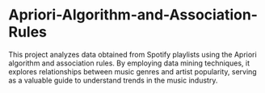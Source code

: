 # Apriori-Algorithm-and-Association-Rules
This project analyzes data obtained from Spotify playlists using the Apriori algorithm and association rules. By employing data mining techniques, it explores relationships between music genres and artist popularity, serving as a valuable guide to understand trends in the music industry.
